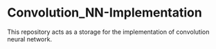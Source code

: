 # Convolution_NN-Implementation
This repository acts as a storage for the implementation of convolution neural network. 
